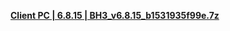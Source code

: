 **[Client PC | 6.8.15 | BH3_v6.8.15_b1531935f99e.7z ](https://bh3rd-beta.bh3.com/ptpublic/Beta/20230630111010_MougMRJjlQhwuLcs/BH3_v6.8.15_b1531935f99e.7z)**

